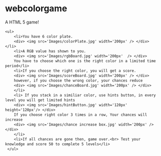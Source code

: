 # webcolorgame
A HTML 5 game!

    <ul>
        <li>You have 6 color plate. 
        <div> <img src='Images/colorPlate.jpg' width='200px' /> </div> </li>
        <li>A RGB value has shown to you.
        <div> <img src='Images/rgbBoard.jpg' width='200px'  /> </div>
        You have to choose which one is the right color in a limited time period</li>
        <li>If you choose the right color, you will get a score. 
        <div> <img src='Images/scoreBoard.jpg' width='200px' /> </div>
        however, if you choose the wrong color, your chances reduce
        <div> <img src='Images/chanceBoard.jpg' width='200px' /> </div>
        </li>
        <li> If you stack in a similiar color, use hints button, in every level you will get limited hints
        <div> <img src='Images/hintButton.jpg' width='120px' height='120px'/> </div>
        If you choose right color 3 times in a row, Your chances will increase
        <div> <img src='Images/chance increase box.jpg' width='200px' /> </div>
        </li>
        <li>If all chances are gone then, game over.<br> Test your knowledge and score 50 to complete 5 levels</li>
     </ul>
